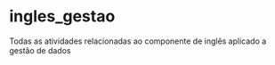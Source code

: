 # ingles_gestao
Todas as atividades relacionadas ao componente de inglês aplicado a gestão de dados
